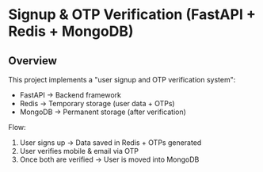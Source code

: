 # Signup & OTP Verification (FastAPI + Redis + MongoDB)

## Overview
This project implements a "user signup and OTP verification system":
- FastAPI → Backend framework
- Redis → Temporary storage (user data + OTPs)
- MongoDB → Permanent storage (after verification)

Flow:
1. User signs up → Data saved in Redis + OTPs generated
2. User verifies mobile & email via OTP
3. Once both are verified → User is moved into MongoDB


